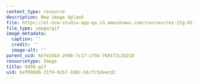 ```yaml
---
content_type: resource
description: New image Uplaod
file: https://ol-ocw-studio-app-qa.s3.amazonaws.com/courses/res-21g-01-kana-spring-2010/bef0988b21f99cb7108cb1cfc5deecd2_0450.gif
file_type: image/gif
image_metadata:
  caption: ''
  credit: ''
  image-alt: ''
parent_uid: 6e7e24b3-29d8-7c17-c75b-7601f2c2b218
resourcetype: Image
title: 0450.gif
uid: bef0988b-21f9-9cb7-108c-b1cfc5deecd2
---
```

